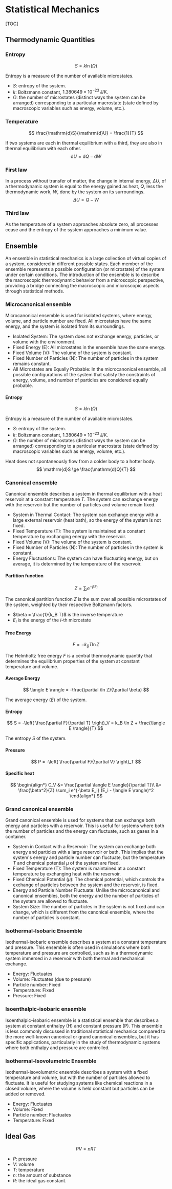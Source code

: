 # Statistical Mechanics

[TOC]

## Thermodynamic Quantities

### Entropy


$$
S = k \ln(\Omega)
$$

Entropy is a measure of the number of available microstates.

- $S$: entropy of the system.
- $k$: Boltzmann constant, $1.380649 \times 10^{-23} \, \text{J/K}$.
- $\Omega$: the number of microstates (distinct ways the system can be arranged) corresponding to a particular macrostate (state defined by macroscopic variables such as energy, volume, etc.).


### Temperature

$$
\frac{\mathrm{d}S}{\mathrm{d}U} = \frac{1}{T}
$$

If two systems are each in thermal equilibrium with a third, they are also in thermal equilibrium with each other.
$$
\mathrm{d}U = \mathrm{d}Q - \mathrm{d}W
$$

### First law

In a process without transfer of matter, the change in internal energy, $\Delta U$, of a thermodynamic system is equal to the energy gained as heat, $Q$, less the thermodynamic work, $W$, done by the system on its surroundings.
$$
\Delta U = Q-W
$$

### Third law

As the temperature of a system approaches absolute zero, all processes cease and the entropy of the system approaches a minimum value.

## Ensemble

An ensemble in statistical mechanics is a large collection of virtual copies of a system, considered in different possible states. Each member of the ensemble represents a possible configuration (or microstate) of the system under certain conditions. The introduction of the ensemble is to describe the macroscopic thermodynamic behavior from a microscopic perspective, providing a bridge connecting the macroscopic and microscopic aspects through statistical methods.

### Microcanonical ensemble

Microcanonical ensemble is used for isolated systems, where energy, volume, and particle number are fixed. All microstates have the same energy, and the system is isolated from its surroundings.

- Isolated System: The system does not exchange energy, particles, or volume with the environment. 
- Fixed Energy (E): All microstates in the ensemble have the same energy. 
- Fixed Volume (V): The volume of the system is constant. 
- Fixed Number of Particles (N): The number of particles in the system remains constant. 
- All Microstates are Equally Probable: In the microcanonical ensemble, all possible configurations of the system that satisfy the constraints of energy, volume, and number of particles are considered equally probable.

#### Entropy

$$
S = k \ln(\Omega)
$$

Entropy is a measure of the number of available microstates.

- $S$: entropy of the system.
- $k$: Boltzmann constant, $1.380649 \times 10^{-23} \, \text{J/K}$.
- $\Omega$: the number of microstates (distinct ways the system can be arranged) corresponding to a particular macrostate (state defined by macroscopic variables such as energy, volume, etc.).


Heat does not spontaneously flow from a colder body to a hotter body.
$$
\mathrm{d}S \ge \frac{\mathrm{d}Q}{T}
$$

### Canonical ensemble

Canonical ensemble describes a system in thermal equilibrium with a heat reservoir at a constant temperature $T$. The system can exchange energy with the reservoir but the number of particles and volume remain fixed.

- System in Thermal Contact: The system can exchange energy with a large external reservoir (heat bath), so the energy of the system is not fixed.
- Fixed Temperature (T): The system is maintained at a constant temperature by exchanging energy with the reservoir.
- Fixed Volume (V): The volume of the system is constant.
- Fixed Number of Particles (N): The number of particles in the system is constant.
- Energy Fluctuations: The system can have fluctuating energy, but on average, it is determined by the temperature of the reservoir.

#### Partition function

$$
Z = \sum_i e^{-\beta E_i}
$$

The canonical partition function $Z$ is the sum over all possible microstates of the system, weighted by their respective Boltzmann factors.

- $\beta = \frac{1}{k_B T}$ is the inverse temperature
- $E_i$ is the energy of the $i$-th microstate

#### Free Energy

$$
F = -k_B T \ln Z
$$

The Helmholtz free energy $F$ is a central thermodynamic quantity that determines the equilibrium properties of the system at constant temperature and volume.

#### Average Energy

$$
\langle E \rangle = -\frac{\partial \ln Z}{\partial \beta}
$$

The average energy $\langle E \rangle$ of the system.

#### Entropy

$$
S = -\left( \frac{\partial F}{\partial T} \right)_V = k_B \ln Z + \frac{\langle E \rangle}{T}
$$

The entropy $S$ of the system.

#### Pressure

$$
P = -\left( \frac{\partial F}{\partial V} \right)_T
$$

#### Specific heat

$$
\begin{align*}
C_V &= \frac{\partial \langle E \rangle}{\partial T}\\
&= \frac{\beta^2}{Z} \sum_i e^{-\beta E_i} (E_i - \langle E \rangle)^2
\end{align*}
$$


### Grand canonical ensemble

Grand canonical ensemble is used for systems that can exchange both energy and particles with a reservoir. This is useful for systems where both the number of particles and the energy can fluctuate, such as gases in a container.

- System in Contact with a Reservoir: The system can exchange both energy and particles with a large reservoir or bath. This implies that the system's energy and particle number can fluctuate, but the temperature $T$ and chemical potential $\mu$ of the system are fixed.
- Fixed Temperature (T): The system is maintained at a constant temperature by exchanging heat with the reservoir.
- Fixed Chemical Potential ($\mu$): The chemical potential, which controls the exchange of particles between the system and the reservoir, is fixed.
- Energy and Particle Number Fluctuate: Unlike the microcanonical and canonical ensembles, both the energy and the number of particles of the system are allowed to fluctuate.
- System Size: The number of particles in the system is not fixed and can change, which is different from the canonical ensemble, where the number of particles is constant.

### Isothermal-Isobaric Ensemble

Isothermal-isobaric ensemble describes a system at a constant temperature and pressure. This ensemble is often used in simulations where both temperature and pressure are controlled, such as in a thermodynamic system immersed in a reservoir with both thermal and mechanical exchange.

- Energy: Fluctuates
- Volume: Fluctuates (due to pressure)
- Particle number: Fixed
- Temperature: Fixed
- Pressure: Fixed

### Isoenthalpic-isobaric ensemble

Isoenthalpic-isobaric ensemble is a statistical ensemble that describes a system at constant enthalpy (H) and constant pressure (P). This ensemble is less commonly discussed in traditional statistical mechanics compared to the more well-known canonical or grand canonical ensembles, but it has specific applications, particularly in the study of thermodynamic systems where both enthalpy and pressure are controlled.

### Isothermal-Isovolumetric Ensemble

Isothermal-isovolumetric ensemble describes a system with a fixed temperature and volume, but with the number of particles allowed to fluctuate. It is useful for studying systems like chemical reactions in a closed volume, where the volume is held constant but particles can be added or removed.

- Energy: Fluctuates
- Volume: Fixed
- Particle number: Fluctuates
- Temperature: Fixed


## Ideal Gas

$$
PV=nRT
$$

- $P$: pressure
- $V$: volume
- $T$: temperature
- $n$: the amount of substance
- $R$: the ideal gas constant.